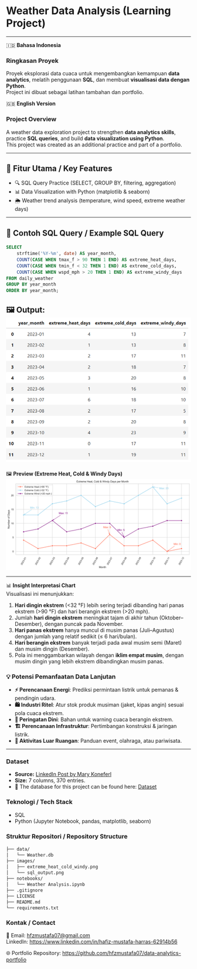 # Weather Data Analysis (Learning Project)

---

🇮🇩 **Bahasa Indonesia**
### Ringkasan Proyek   
Proyek eksplorasi data cuaca untuk mengembangkan kemampuan **data analytics**, melatih penggunaan **SQL**, dan membuat **visualisasi data dengan Python**.  
Project ini dibuat sebagai latihan tambahan dan portfolio.

🇬🇧 **English Version**
### Project Overview   
A weather data exploration project to strengthen **data analytics skills**, practice **SQL queries**, and build **data visualization using Python**.  
This project was created as an additional practice and part of a portfolio.

---

## 📌 Fitur Utama / Key Features
- 🔍 SQL Query Practice (SELECT, GROUP BY, filtering, aggregation)  
- 📊 Data Visualization with Python (matplotlib & seaborn)  
- 🌦️ Weather trend analysis (temperature, wind speed, extreme weather days)  

---

## 📖 Contoh SQL Query / Example SQL Query
```sql
SELECT
    strftime('%Y-%m', date) AS year_month,
    COUNT(CASE WHEN tmax_f > 90 THEN 1 END) AS extreme_heat_days,
    COUNT(CASE WHEN tmin_f < 32 THEN 1 END) AS extreme_cold_days,
    COUNT(CASE WHEN wspd_mph > 20 THEN 1 END) AS extreme_windy_days
FROM daily_weather
GROUP BY year_month
ORDER BY year_month;
```
  🖼️ Output:  
  ![SQL Output](images/sql_output.png) 
---

🖼️ **Preview (Extreme Heat, Cold & Windy Days)**  
![Extreme Heat, Cold & Windy Days](images/extreme_heat_cold_windy.png)  

---

📊 **Insight Interpretasi Chart**  
Visualisasi ini menunjukkan:  
1. **Hari dingin ekstrem** (<32 °F) lebih sering terjadi dibanding hari panas ekstrem (>90 °F) dan hari berangin ekstrem (>20 mph).  
2. Jumlah **hari dingin ekstrem** meningkat tajam di akhir tahun (Oktober–Desember), dengan puncak pada November.  
3. **Hari panas ekstrem** hanya muncul di musim panas (Juli–Agustus) dengan jumlah yang relatif sedikit (≤ 6 hari/bulan).  
4. **Hari berangin ekstrem** banyak terjadi pada awal musim semi (Maret) dan musim dingin (Desember).  
5. Pola ini menggambarkan wilayah dengan **iklim empat musim**, dengan musim dingin yang lebih ekstrem dibandingkan musim panas.  

### 💡 Potensi Pemanfaatan Data Lanjutan
- **⚡ Perencanaan Energi**: Prediksi permintaan listrik untuk pemanas & pendingin udara.  
- **🛍️ Industri Ritel**: Atur stok produk musiman (jaket, kipas angin) sesuai pola cuaca ekstrem.  
- **🚨 Peringatan Dini**: Bahan untuk warning cuaca berangin ekstrem.  
- **🏗️ Perencanaan Infrastruktur**: Pertimbangan konstruksi & jaringan listrik.  
- **🎪 Aktivitas Luar Ruangan**: Panduan event, olahraga, atau pariwisata.  

---

### Dataset  
- **Source:** [LinkedIn Post by Mary Koneferl](https://www.linkedin.com/posts/mary-knoeferl_extreme-weather-data-analysis-project-mknoeferl-activity-7371233708634419200-gv5c?utm_source=share&utm_medium=member_desktop&rcm=ACoAAAvEfcEBGoC1T5quuEpkCHJA9lb82uz-6iw)
- **Size:** 7 columns, 370 entries.
- 📌 The database for this project can be found here: [Dataset](https://lnkd.in/gkxiUeMs)   

### Teknologi / Tech Stack
- SQL  
- Python (Jupyter Notebook, pandas, matplotlib, seaborn)

### Struktur Repositori / Repository Structure
```text
├── data/
│   └── Weather.db
├── images/
│   ├── extreme_heat_cold_windy.png
│   └── sql_output.png
├── notebooks/
│   └── Weather Analysis.ipynb
├── .gitignore
├── LICENSE
├── README.md
└── requirements.txt
```

### Kontak / Contact
📧 Email: hfzmustafa07@gmail.com  
LinkedIn: https://www.linkedin.com/in/hafiz-mustafa-harras-62914b56  

🌐 Portfolio Repository: https://github.com/hfzmustafa07/data-analytics-portfolio
